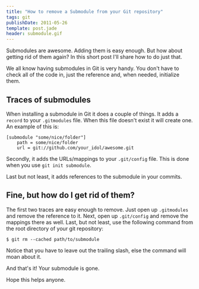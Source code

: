 ```yaml
---
title: "How to remove a Submodule from your Git repository"
tags: git
publishDate: 2011-05-26
template: post.jade
header: submodule.gif
---
```


Submodules are awesome. Adding them is easy enough. But how about getting rid of them again? In this short post I'll share how to do just that.

We all know having submodules in Git is very handy. You don't have to check all of the code in, just the reference and, when needed, initialize them.

## Traces of submodules

When installing a submodule in Git it does a couple of things. It adds a `record` to your `.gitmodules` file. When this file doesn't exist it will create one. An example of this is:

```
[submodule "some/nice/folder"]
    path = some/nice/folder
    url = git://github.com/your_idol/awesome.git
```

Secondly, it adds the URLs/mappings to your `.git/config` file. This is done when you use `git init submodule`.

Last but not least, it adds references to the submodule in your commits.

## Fine, but how do I get rid of them?

The first two traces are easy enough to remove. Just open up `.gitmodules` and remove the reference to it. Next, open up `.git/config` and remove the mappings there as well. Last, but not least, use the following command from the root directory of your git repository:

```
$ git rm --cached path/to/submodule
```

Notice that you have to leave out the trailing slash, else the command will moan about it.

And that's it! Your submodule is gone.

Hope this helps anyone.
